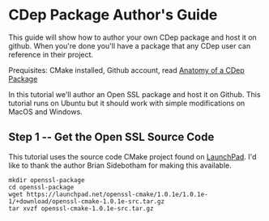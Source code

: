 # CDep Package Author's Guide
This guide will show how to author your own CDep package and host it on github. When you're done you'll have a package that any CDep user can reference in their project.

Prequisites: CMake installed, Github account, read [Anatomy of a CDep Package](https://github.com/google/cdep/blob/master/doc/anatomy.md)

In this tutorial we'll author an Open SSL package and host it on Github. This tutorial runs on Ubuntu but it should work with simple modifications on MacOS and Windows.

## Step 1 -- Get the Open SSL Source Code
This tutorial uses the source code CMake project found on [LaunchPad](https://launchpad.net/openssl-cmake/1.0.1e/1.0.1e-1). I'd like to thank the author Brian Sidebotham for making this available.
```
mkdir openssl-package
cd openssl-package
wget https://launchpad.net/openssl-cmake/1.0.1e/1.0.1e-1/+download/openssl-cmake-1.0.1e-src.tar.gz
tar xvzf openssl-cmake-1.0.1e-src.tar.gz
```

